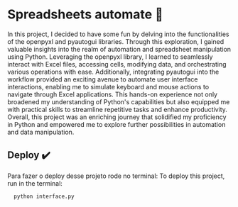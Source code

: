 
# Spreadsheets automate 🚀

In this project, I decided to have some fun by delving into the functionalities of the openpyxl and pyautogui libraries. Through this exploration, I gained valuable insights into the realm of automation and spreadsheet manipulation using Python. Leveraging the openpyxl library, I learned to seamlessly interact with Excel files, accessing cells, modifying data, and orchestrating various operations with ease. Additionally, integrating pyautogui into the workflow provided an exciting avenue to automate user interface interactions, enabling me to simulate keyboard and mouse actions to navigate through Excel applications. This hands-on experience not only broadened my understanding of Python's capabilities but also equipped me with practical skills to streamline repetitive tasks and enhance productivity. Overall, this project was an enriching journey that solidified my proficiency in Python and empowered me to explore further possibilities in automation and data manipulation. 




## Deploy ✔️

Para fazer o deploy desse projeto rode no terminal:
To deploy this project, run in the terminal:

```bash
  python interface.py
```

